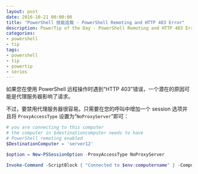```yaml
---
layout: post
date: 2016-10-21 00:00:00
title: "PowerShell 技能连载 - PowerShell Remoting and HTTP 403 Error"
description: PowerTip of the Day - PowerShell Remoting and HTTP 403 Error
categories:
- powershell
- tip
tags:
- powershell
- tip
- powertip
- series
---
```

如果您在使用 PowerShell 远程操作时遇到“HTTP 403”错误，一个潜在的原因可能是代理服务器影响了请求。

不过，要禁用代理服务器很容易。只需要在您的呼叫中增加一个 session 选项并且将 `ProxyAccessType` 设置为“`NoProxyServer`”即可：

```powershell
# you are connecting to this computer
# the computer in $destinationcomputer needs to have 
# PowerShell remoting enabled
$DestinationComputer = 'server12'

$option = New-PSSessionOption -ProxyAccessType NoProxyServer

Invoke-Command -ScriptBlock { "Connected to $env:computername" } -ComputerName $DestinationComputer -SessionOption $option
```

<!--本文国际来源：[PowerShell Remoting and HTTP 403 Error](http://community.idera.com/powershell/powertips/b/tips/posts/powershell-remoting-and-http-403-error)-->

